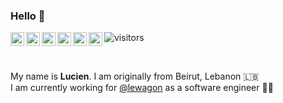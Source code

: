 ### Hello 👋

<a href="https://twitter.com/luciengeorge16" target="_blank">
  <img align="left" alt="Lucien George | Twitter" width="22px" src="https://simpleicons.org/icons/twitter.svg" />
</a>
<a href="https://www.linkedin.com/in/luciengeorge/" target="_blank">
  <img align="left" alt="Lucien George's LinkdeIn" width="22px" src="https://simpleicons.org/icons/linkedin.svg" />
</a>
<a href="https://www.github.com/lucien-george" target="_blank">
  <img align="left" alt="Lucien George's email" width="22px" src="https://simpleicons.org/icons/github.svg" />
</a>
<a href="https://www.instagram.com/luciengeorge/" target="_blank">
  <img align="left" alt="Lucien George's Instagram" width="22px" src="https://simpleicons.org/icons/instagram.svg" />
</a>
<a href="https://www.facebook.com/luciengeorge" target="_blank">
  <img align="left" alt="Lucien George's Facebook" width="22px" src="https://simpleicons.org/icons/facebook.svg" />
</a>
<a href="mailto:luciengeorge95@gmail.com" target="_blank">
  <img align="left" alt="Lucien George's Email" width="22px" src="https://simpleicons.org/icons/gmail.svg"/>
</a>

![visitors](https://visitor-badge.glitch.me/badge?page_id=lucien-george.lucien-george)

<br />

My name is **Lucien**. I am originally from Beirut, Lebanon 🇱🇧<br/>
I am currently working for [@lewagon](https://www.lewagon.com) as a software engineer 👨‍💻
